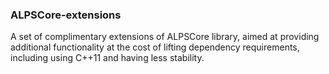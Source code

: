 ### ALPSCore-extensions
A set of complimentary extensions of ALPSCore library, aimed at providing additional functionality at the cost of lifting dependency requirements, including using C++11 and having less stability. 
